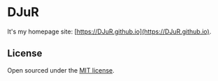 # DJuR

It's my homepage site: [https://DJuR.github.io](https://DJuR.github.io).

## License

Open sourced under the [MIT license](LICENSE).

